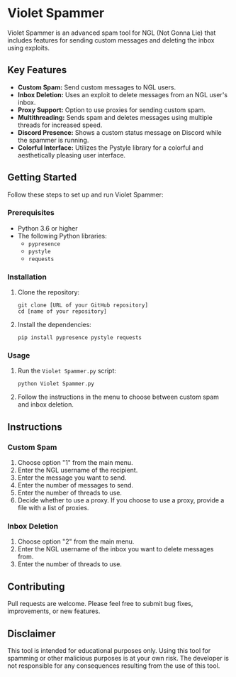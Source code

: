 # Violet Spammer

Violet Spammer is an advanced spam tool for NGL (Not Gonna Lie) that includes features for sending custom messages and deleting the inbox using exploits.

## Key Features

-   **Custom Spam:** Send custom messages to NGL users.
-   **Inbox Deletion:** Uses an exploit to delete messages from an NGL user's inbox.
-   **Proxy Support:** Option to use proxies for sending custom spam.
-   **Multithreading:** Sends spam and deletes messages using multiple threads for increased speed.
-   **Discord Presence:** Shows a custom status message on Discord while the spammer is running.
-   **Colorful Interface:** Utilizes the Pystyle library for a colorful and aesthetically pleasing user interface.

## Getting Started

Follow these steps to set up and run Violet Spammer:

### Prerequisites

-   Python 3.6 or higher
-   The following Python libraries:
    -   `pypresence`
    -   `pystyle`
    -   `requests`

### Installation

1.  Clone the repository:

    ```
    git clone [URL of your GitHub repository]
    cd [name of your repository]
    ```

2.  Install the dependencies:

    ```
    pip install pypresence pystyle requests
    ```

### Usage

1.  Run the `Violet Spammer.py` script:

    ```
    python Violet Spammer.py
    ```

2.  Follow the instructions in the menu to choose between custom spam and inbox deletion.

## Instructions

### Custom Spam

1.  Choose option "1" from the main menu.
2.  Enter the NGL username of the recipient.
3.  Enter the message you want to send.
4.  Enter the number of messages to send.
5.  Enter the number of threads to use.
6.  Decide whether to use a proxy. If you choose to use a proxy, provide a file with a list of proxies.

### Inbox Deletion

1.  Choose option "2" from the main menu.
2.  Enter the NGL username of the inbox you want to delete messages from.
3.  Enter the number of threads to use.

## Contributing

Pull requests are welcome. Please feel free to submit bug fixes, improvements, or new features.

## Disclaimer

This tool is intended for educational purposes only. Using this tool for spamming or other malicious purposes is at your own risk. The developer is not responsible for any consequences resulting from the use of this tool.

